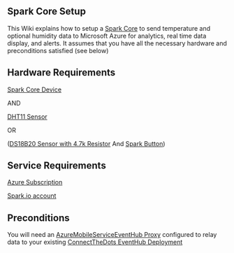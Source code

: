 ## Spark Core Setup ##
This Wiki explains how to setup a [Spark Core](https://store.spark.io/?product=spark-core) to send temperature and optional humidity data to Microsoft Azure for analytics, real time data display, and alerts. It assumes that you have all the necessary hardware and preconditions satisfied (see below)

## Hardware Requirements ##
[Spark Core Device]()

AND

[DHT11 Sensor](http://www.amazon.com/gp/product/B00AF22GDC/ref=oh_aui_detailpage_o00_s00?ie=UTF8&psc=1)

OR

([DS18B20 Sensor with 4.7k Resistor](http://www.adafruit.com/products/381) And [Spark Button](https://www.spark.io/button))

## 

## Service Requirements
[Azure Subscription](http://azure.com)

[Spark.io account](http://spark.io)

## Preconditions
You will need an [AzureMobileServiceEventHub Proxy](https://github.com/MSOpenTech/connectthedots/blob/master/Devices/DirectlyConnectedDevices/SparkCore/AzureMobileServiceEventHubProxy-Setup.md) configured to relay data to your existing [ConnectTheDots EventHub Deployment](https://github.com/toolboc/connectthedots/blob/master/Azure/AzurePrep/AzurePrep.md)